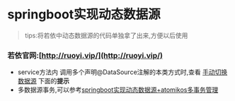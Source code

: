 # springboot实现动态数据源

> tips:将若依中动态数据源的代码单独拿了出来,方便以后使用
### 若依官网:[http://ruoyi.vip/](http://ruoyi.vip/)

- service方法内 调用多个声明@DataSource注解的本类方式时,查看 [手动切换数据源](https://doc.ruoyi.vip/ruoyi/document/htsc.html#%E6%89%8B%E5%8A%A8%E5%88%87%E6%8D%A2%E6%95%B0%E6%8D%AE%E6%BA%90) 下面的**提示**
- 多数据源事务,可以参考[springboot实现动态数据源+atomikos多事务管理](https://github.com/xkuna/dynamic-datasource-plus)